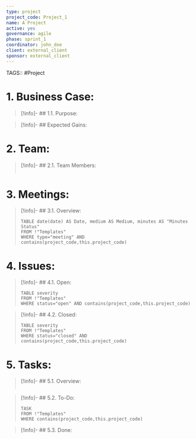 ```yaml
---
type: project
project_code: Project_1
name: A Project
active: yes
governance: agile
phase: sprint_1
coordinator: john_doe
client: external_client
sponsor: external_client
---
```

TAGS:: #Project

# 1. Business Case:
>[!info]- ## 1.1. Purpose:
>

>[!info]- ## Expected Gains:
>

# 2. Team:
>[!info]- ## 2.1. Team Members:
>```dataview
>```

# 3. Meetings:
>[!info]- ## 3.1. Overview:
>```dataview
>TABLE date(date) AS Date, medium AS Medium, minutes AS "Minutes Status"
>FROM !"Templates"
>WHERE type="meeting" AND contains(project_code,this.project_code)
>```

# 4. Issues:
>[!info]- ## 4.1. Open:
>```dataview
>TABLE severity
>FROM !"Templates"
>WHERE status="open" AND contains(project_code,this.project_code)
>```

>[!info]- ## 4.2. Closed:
>```dataview
>TABLE severity
>FROM !"Templates"
>WHERE status="closed" AND contains(project_code,this.project_code)
>```

# 5. Tasks:
>[!info]- ## 5.1. Overview:
>```dataview
>```

>[!info]- ## 5.2. To-Do:
>```dataview
>TASK
>FROM !"Templates"
>WHERE contains(project_code,this.project_code)
>```

>[!info]- ## 5.3. Done: